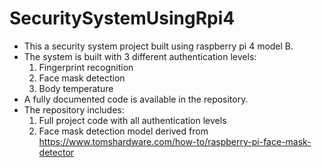 # SecuritySystemUsingRpi4
- This a security system project built using raspberry pi 4 model B.
- The system is built with 3 different authentication levels:
  1. Fingerprint recognition
  2. Face mask detection
  3. Body temperature
- A fully documented code is available in the repository.
- The repository includes:
  1. Full project code with all authentication levels
  2. Face mask detection model derived from https://www.tomshardware.com/how-to/raspberry-pi-face-mask-detector
